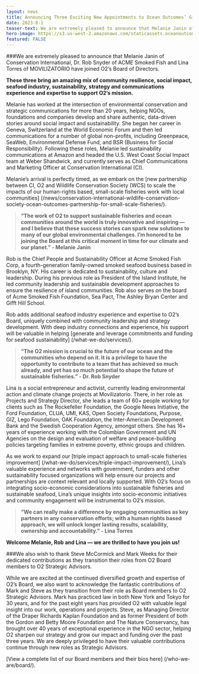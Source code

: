 ```yaml
---
layout: news
title: Announcing Three Exciting New Appointments to Ocean Outcomes’ Gifted Board of Directors
date: 2023-8-1
teaser-text: We are extremely pleased to announce that Melanie Janin of Conservation International, Dr. Rob Snyder of ACME Smoked Fish and Lina Torres of MOVILIZATORIO have joined O2’s Board of Directors. 
hero-image: https://s3.us-west-2.amazonaws.com/staticassets.oceanoutcomes.org/news+and+analysis/hero+images/conservation-international-acme-smoked-fish-movilizatorio-leaders-join-ocean-outcomes-board-of-directors-hero.png
featured: FALSE
---
```

###We are extremely pleased to announce that Melanie Janin of Conservation International, Dr. Rob Snyder of ACME Smoked Fish and Lina Torres of MOVILIZATORIO have joined O2’s Board of Directors.

**These three bring an amazing mix of community resilience, social impact, seafood industry, sustainability, strategy and communications experience and expertise to support O2’s mission.**

Melanie has worked at the intersection of environmental conservation and strategic communications for more than 20 years, helping NGOs, foundations and companies develop and share authentic, data-driven stories around social impact and sustainability. She began her career in Geneva, Switzerland at the World Economic Forum and then led communications for a number of global non-profits, including Greenpeace, SeaWeb, Environmental Defense Fund, and BSR (Business for Social Responsibility). Following these roles, Melanie led sustainability communications at Amazon and headed the U.S. West Coast Social Impact team at Weber Shandwick, and currently serves as Chief Communications and Marketing Officer at Conservation International (CI).

Melanie’s arrival is perfectly timed, as we embark on the [new partnership between CI, O2 and Wildlife Conservation Society (WCS) to scale the impacts of our human-rights based, small-scale fisheries work with local communities] (/news/conservation-international-wildlife-conservation-society-ocean-outcomes-partnership-for-small-scale-fisheries/). 

>**“The work of O2 to support sustainable fisheries and ocean communities around the world is truly innovative and inspiring — and I believe that these success stories can spark new solutions to many of our global environmental challenges. I’m honored to be joining the Board at this critical moment in time for our climate and our planet.” - Melanie Janin**

Rob is the Chief People and Sustainability Officer at Acme Smoked Fish Corp, a fourth-generation family-owned smoked seafood business based in Brooklyn, NY. His career is dedicated to sustainability, culture and leadership. During his previous role as President of the Island Institute, he led community leadership and sustainable development approaches to ensure the resilience of island communities. Rob also serves on the board of Acme Smoked Fish Foundation, Sea Pact, The Ashley Bryan Center and Gifft Hill School.

Rob adds additional seafood industry experience and expertise to O2’s Board, uniquely combined with community leadership and strategy development. With deep industry connections and experience, his support will be valuable in helping [generate and leverage commitments and funding for seafood sustainability] (/what-we-do/services/). 

>**“The O2 mission is crucial to the future of our ocean and the communities who depend on it. It is a privilege to have the opportunity to contribute to a team that has achieved so much already, and yet has so much potential to shape the future of sustainable fisheries.” - Dr. Rob Snyder**

Lina is a social entrepreneur and activist, currently leading environmental action and climate change projects at Movilizatorio. There, in her role as Projects and Strategy Director, she leads a team of 60+ people working for clients such as The Rockefeller Foundation, the Google News Initiative, the Ford Foundation, CLUA, UMI, KAS, Open Society Foundations, Purpose, GIZ, Lego Foundation, OAK Foundation, the Inter-American Development Bank and the Swedish Cooperation Agency, amongst others. She has 16+ years of experience working with the Colombian Government and UN Agencies on the design and evaluation of welfare and peace-building policies targeting families in extreme poverty, ethnic groups and children.

As we work to expand our [triple impact approach to small-scale fisheries improvement] (/what-we-do/services/triple-impact-improvement/), Lina’s valuable experience and networks with government, funders and other sustainability focused organizations will help ensure our projects and partnerships are context relevant and locally supported. With O2’s focus on integrating socio-economic considerations into sustainable fisheries and sustainable seafood, Lina’s unique insights into socio-economic initiatives and community engagement will be instrumental to O2’s mission.

>**“We can really make a difference by engaging communities as key partners in any conservation efforts; with a human rights based approach, we will unlock longer lasting results, scalability, ownership and accountability.” - Lina Torres**
 
**Welcome Melanie, Rob and Lina — we are thrilled to have you join us!**

###We also wish to thank Steve McCormick and Mark Weeks for their dedicated contributions as they transition their roles from O2 Board members to O2 Strategic Advisors.

While we are excited at the continued diversified growth and expertise of O2’s Board, we also want to acknowledge the fantastic contributions of Mark and Steve as they transition from their role as Board members to O2 Strategic Advisors. Mark has practiced law in both New York and Tokyo for 30 years, and for the past eight years has provided O2 with valuable legal insight into our work, operations and projects. Steve, as Managing Director of the Draper Richards Kaplan Foundation and as former President of both the Gordon and Betty Moore Foundation and The Nature Conservancy, has brought over 40 years of exceptional experience in the NGO sector, helping O2 sharpen our strategy and grow our impact and funding over the past three years.  We are deeply privileged to have their valuable contributions continue through new roles as Strategic Advisors.

[View a complete list of our Board members and their bios here] (/who-we-are/board/).

